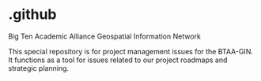 # .github
Big Ten Academic Alliance Geospatial Information Network

This special repository is for project management issues for the BTAA-GIN. It functions as a tool for issues related to our project roadmaps and strategic planning. 
